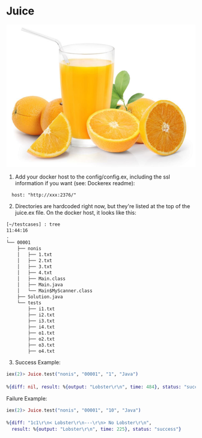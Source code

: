 Juice
==========

![Picture of some delicious Orange Juice](orangejuice.jpg)

1. Add your docker host to the config/config.ex, including the ssl information if you want (see: Dockerex readme):
```
  host: "http://xxx:2376/"
```

2. Directories are hardcoded right now, but they're listed at the top of the juice.ex file. On the docker host, it looks like this:

```
[~/testcases] : tree                                                                         11:44:16
.
└── 00001
    ├── nonis
    │   ├── 1.txt
    │   ├── 2.txt
    │   ├── 3.txt
    │   ├── 4.txt
    │   ├── Main.class
    │   ├── Main.java
    │   └── Main$MyScanner.class
    ├── Solution.java
    └── tests
        ├── i1.txt
        ├── i2.txt
        ├── i3.txt
        ├── i4.txt
        ├── o1.txt
        ├── o2.txt
        ├── o3.txt
        ├── o4.txt

```

3. Success Example:
```elixir
iex(2)> Juice.test("nonis", "00001", "1", "Java")

%{diff: nil, result: %{output: "Lobster\r\n", time: 484}, status: "success"}
```

Failure Example:
```elixir
iex(2)> Juice.test("nonis", "00001", "10", "Java")

%{diff: "1c1\r\n< Lobster\r\n---\r\n> No Lobster\r\n",
  result: %{output: "Lobster\r\n", time: 225}, status: "success"}
```
